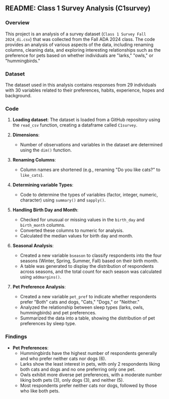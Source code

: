 ## README: Class 1 Survey Analysis (C1survey)

### Overview
This project is an analysis of a survey dataset (`Class 1 Survey Fall 2024_di.csv`) that was collected from the Fall ADA 2024 class. The code provides an  analysis of various aspects of the data, including renaming columns, cleaning data, and exploring interesting relationships such as the preference for pets based on whether individuals are "larks," "owls," or "hummingbirds."

### Dataset
The dataset used in this analysis contains responses from 29 individuals with 30 variables related to their preferences, habits, experience, hopes and background.

### Code

1. **Loading dataset**: The dataset is loaded from a GitHub repository using the `read_csv` function, creating a dataframe called `C1survey`.

2. **Dimensions**:
   - Number of observations and variables in the dataset are determined using the `dim()` function.

3. **Renaming Columns**:
   - Column names are shortened (e.g., renaming "Do you like cats?" to `like_cats`).

4. **Determining variable Types**:
   - Code to determine the types of variables (factor, integer, numeric, character) using `summary()` and `sapply()`.

5. **Handling Birth Day and Month**:
   - Checked for unusual or missing values in the `birth_day` and `birth_month` columns.
   - Converted these columns to numeric for analysis.
   - Calculated the median values for birth day and month.

6. **Seasonal Analysis**:
   - Created a new variable `bseason` to classify respondents into the four seasons (Winter, Spring, Summer, Fall) based on their birth month.
   - A table was generated to display the distribution of respondents across seasons, and the total count for each season was calculated using `addmargins()`.

7. **Pet Preference Analysis**:
   - Created a new variable `pet_pref` to indicate whether respondents prefer "Both" cats and dogs, "Cats," "Dogs," or "Neither."
   - Analyzed the relationship between sleep types (larks, owls, hummingbirds) and pet preferences.
   - Summarized the data into a table, showing the distribution of pet preferences by sleep type.

### Findings
- **Pet Preferences**:
   - Hummingbirds have the highest number of respondents generally and who prefer neither cats nor dogs (6).
   - Larks show the least interest in pets, with only 2 respondents liking both cats and dogs and no one preferring only one pet.
   - Owls exhibit more diverse pet preferences, with a moderate number liking both pets (3), only dogs (3), and neither (5).
   - Most respondents prefer neither cats nor dogs, followed by those who like both pets.
   
